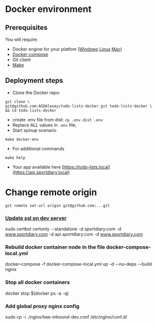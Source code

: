 # Docker environment
Prerequisites
-----
You will require:

- Docker engine for your platfom ([Windows](https://docs.docker.com/docker-for-windows/) [Linux](https://docs.docker.com/engine/installation/#/on-linux) [Mac](https://docs.docker.com/docker-for-mac/install/))
- [Docker-compose](https://docs.docker.com/compose/install/)
- Git client
- [Make](https://en.wikipedia.org/wiki/Make_(software))

Deployment steps
-----
 * Clone the Docker repo:

```
git clone \
git@github.com:ASDAlexey/todo-lists-docker.git todo-lists-docker \
&& cd todo-lists-docker
```

 * create .env file from dist: `cp .env.dist .env` 
 * Replace ALL values in `.env` file;
 * Start spinup scenario

```
make docker-env
```
 
 * For additional commands
 
```
make help
```


 * Your app available here [https://todo-lists.local](https://api.sportdiary.local)
 
 
 # Change remote origin 
 ```
 git remote set-url origin git@github.com:...git
 ```
 
### [Update ssl on dev server](https://certbot.eff.org/all-instructions/#ubuntu-16-10-yakkety-nginx)
sudo certbot certonly --standalone -d sportdiary.com -d www.sportdiary.com -d api.sportdiary.com -d www.sportdiary.com

### Rebuild docker container node in the file docker-compose-local.yml
docker-compose -f docker-compose-local.yml up -d --no-deps --build nginx

### Stop all docker containers
docker stop $(docker ps -a -q)

### Add global proxy nginx config
sudo cp -i ./nginx/bee-inbound-dev.conf /etc/nginx/conf.d/
